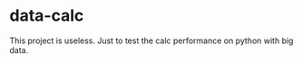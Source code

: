data-calc
=========

This project is useless. Just to test the calc performance on python with big data.
